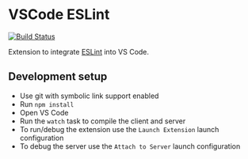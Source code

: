 # VSCode ESLint

[![Build Status](https://travis-ci.org/Microsoft/vscode-eslint.svg?branch=master)](https://travis-ci.org/Microsoft/vscode-eslint)

Extension to integrate [ESLint](http://eslint.org/) into VS Code.

## Development setup

-   Use git with symbolic link support enabled
-   Run `npm install`
-   Open VS Code
-   Run the `watch` task to compile the client and server
-   To run/debug the extension use the `Launch Extension` launch configuration
-   To debug the server use the `Attach to Server` launch configuration
